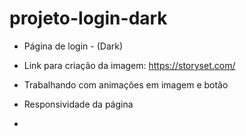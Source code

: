 # projeto-login-dark

- Página de login - (Dark)

- Link para criação da imagem:  https://storyset.com/ 

- Trabalhando com animações em imagem e botão

- Responsividade da página 

-
